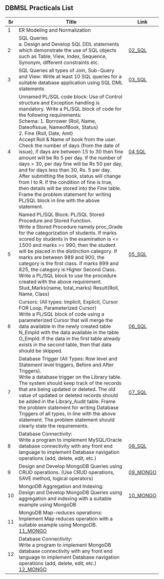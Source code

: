 ## DBMSL Practicals List

| Sr  | Title                                                |  Link  |
| --- | ---------------------------------------------------- | ------- |
| 1   | ER Modeling and Normalization                        |  |
| 2   | SQL Queries<br> a. Design and Develop SQL DDL statements which demonstrate the use of SQL objects such as Table, View, Index, Sequence, Synonym, different constraints etc. | [02_SQL](https://github.com/nirz306/Pict_Lab/blob/main/TE/Sem1/DBMS/02_SQL_Queries.sql)  |
| 3   | SQL Queries all types of Join, Sub-Query and View: Write at least 10 SQL queries for a suitable database application using SQL DML statements |  [03_SQL](https://github.com/nirz306/Pict_Lab/blob/main/TE/Sem1/DBMS/03_SQL_Join%2Csubqueries%2Cview.sql)  |
| 4   | Unnamed PL/SQL code block: Use of Control structure and Exception handling is mandatory. Write a PL/SQL block of code for the following requirements: <br>Schema: 1. Borrower (Roll, Name, DateofIssue, NameofBook, Status) <br>2. Fine (Roll, Date, Amt) <br> Accept Roll & Name of book from the user. Check the number of days (from the date of issue), if days are between 15 to 30 then fine amount will be Rs 5 per day. If the number of days > 30, per day fine will be Rs 50 per day, and for days less than 30, Rs. 5 per day. After submitting the book, status will change from I to R. If the condition of fine is true, then details will be stored into the Fine table. Frame the problem statement for writing PL/SQL block in line with the above statement. | [04 SQL](https://github.com/nirz306/Pict_Lab/blob/main/TE/Sem1/DBMS/04_PL_SQL_ControlStructure_ExceptionalHandling.sql) |
| 5   | Named PL/SQL Block: PL/SQL Stored Procedure and Stored Function. <br> Write a Stored Procedure namely proc_Grade for the categorization of students. If marks scored by students in the examination is <= 1500 and marks >= 990, then the student will be placed in the distinction category. If marks are between 989 and 900, the category is the first class. If marks 899 and 825, the category is Higher Second Class. <br> Write a PL/SQL block to use the procedure created with the above requirement. Stud_Marks(name, total_marks) Result(Roll, Name, Class) | [05_SQL](https://github.com/nirz306/Pict_Lab/blob/main/TE/Sem1/DBMS/05_PL_SQL_StoredProcedure_StoredFunction.sql)  |
| 6   | Cursors: (All types: Implicit, Explicit, Cursor FOR Loop, Parameterized Cursor) <br> Write a PL/SQL block of code using a parameterized Cursor that will merge the data available in the newly created table N_EmpId with the data available in the table O_EmpId. If the data in the first table already exists in the second table, then that data should be skipped. | [06_SQL](https://github.com/nirz306/Pict_Lab/blob/main/TE/Sem1/DBMS/06_Implicit_Explicit_Cursor.sql)  |
| 7   | Database Trigger (All Types: Row level and Statement level triggers, Before and After Triggers). <br> Write a database trigger on the Library table. The system should keep track of the records that are being updated or deleted. The old value of updated or deleted records should be added in the Library_Audit table. Frame the problem statement for writing Database Triggers of all types, in line with the above statement. The problem statement should clearly state the requirements. | [07_SQL](https://github.com/nirz306/Pict_Lab/blob/main/TE/Sem1/DBMS/07_SQL_Triggers.sql)  |
| 8   | Database Connectivity: <br> Write a program to implement MySQL/Oracle database connectivity with any front end language to implement Database navigation operations (add, delete, edit, etc.)  | [08_SQL](https://github.com/nirz306/Pict_Lab/blob/main/TE/Sem1/DBMS/08_SQL_Connectivity.sql)  |
| 9   | Design and Develop MongoDB Queries using CRUD operations. (Use CRUD operations, SAVE method, logical operators)  | [09_MONGO](https://github.com/nirz306/Pict_Lab/blob/main/TE/Sem1/DBMS/09_MONGO_Crud.js)  |
| 10  | MongoDB Aggregation and Indexing: <br> Design and Develop MongoDB Queries using aggregation and indexing with a suitable example using MongoDB  | [10_MONGO](https://github.com/nirz306/Pict_Lab/blob/main/TE/Sem1/DBMS/10_MONGO_Aggregation_indexing.js)  |
| 11  | MongoDB Map-reduces operations: <br> Implement Map reduces operation with a suitable example using MongoDB. [11_MONGO](https://github.com/nirz306/Pict_Lab/blob/main/TE/Sem1/DBMS/11_MONGO_Map_Reduce_Operations.js)  |
| 12  | Database Connectivity: <br> Write a program to implement MongoDB database connectivity with any front end language to implement Database navigation operations (add, delete, edit, etc.) [12_MONGO](https://github.com/nirz306/Pict_Lab/blob/main/TE/Sem1/DBMS/12_MONGO_Connectivity.js)  |
